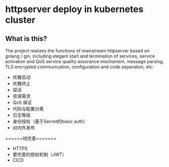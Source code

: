 
# httpserver deploy in kubernetes cluster


## What is this?
The project realizes the functions of mainstream httpserver based on golang / gin, including elegant start 
and termination of services, service activation and QoS service quality assurance mechanism, message parsing, 
TLS encrypted communication, configuration and code separation, etc:
- 优雅启动
- 优雅终止
- 探活
- 资源需求
- QoS 保证
- 代码与配置分离
- 日志等级
- 身份授权（基于Secret的basic auth）
- 对内外发布

======待完善=======
- HTTPS
- 更完善的授权机制（JWT）
- CICD
